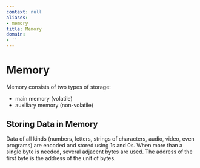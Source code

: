 ```yaml
---
context: null
aliases:
- memory
title: Memory
domain:
- ''
---
```


# Memory

Memory consists of two types of storage:

- main memory (volatile)
- auxiliary memory (non-volatile)

## Storing Data in Memory

Data of all kinds (numbers, letters, strings of characters, audio, video, even programs) are encoded and stored using 1s and 0s. When more than a single byte is needed, several adjacent bytes are used. The address of the first byte is the address of the unit of bytes.
